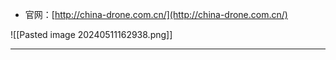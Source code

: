 + 官网：[http://china-drone.com.cn/](http://china-drone.com.cn/)

![[Pasted image 20240511162938.png]]

---

